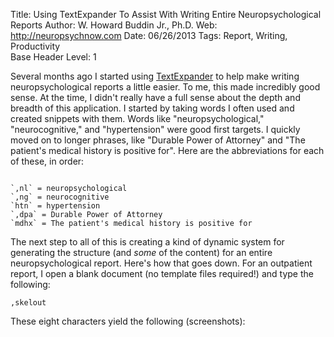 Title:				Using TextExpander To Assist With Writing Entire Neuropsychological Reports
Author:				W. Howard Buddin Jr., Ph.D.
Web:				http://neuropsychnow.com
Date:               06/26/2013 
Tags:				  Report, Writing, Productivity                   
Base Header Level:  1

Several months ago I started using [TextExpander](!g) to help make writing neuropsychological reports a little easier. To me, this made incredibly good sense. At the time, I didn't really have a full sense about the depth and breadth of this application. I started by taking words I often used and created snippets with them. Words like "neuropsychological," "neurocognitive," and "hypertension" were good first targets. I quickly moved on to longer phrases, like "Durable Power of Attorney" and "The patient's medical history is positive for". Here are the abbreviations for each of these, in order: 

<code>
`,nl` = neuropsychological  
`,ng` = neurocognitive  
`htn` = hypertension  
`,dpa` = Durable Power of Attorney  
`mdhx` = The patient's medical history is positive for  
</code>

The next step to all of this is creating a kind of dynamic system for generating the structure (and *some* of the content) for an entire neuropsychological report. Here's how that goes down. For an outpatient report, I open a blank document (no template files required!) and type the following: 

`,skelout`

These eight characters yield the following (screenshots):


 

